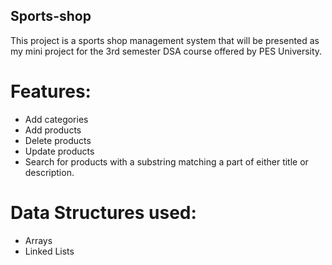 ## Sports-shop

This project is a sports shop management system that will be presented as my mini project for the 3rd semester DSA course offered by PES University.

# Features:
- Add categories
- Add products
- Delete products
- Update products
- Search for products with a substring matching a part of either title or description.

# Data Structures used:
- Arrays
- Linked Lists
